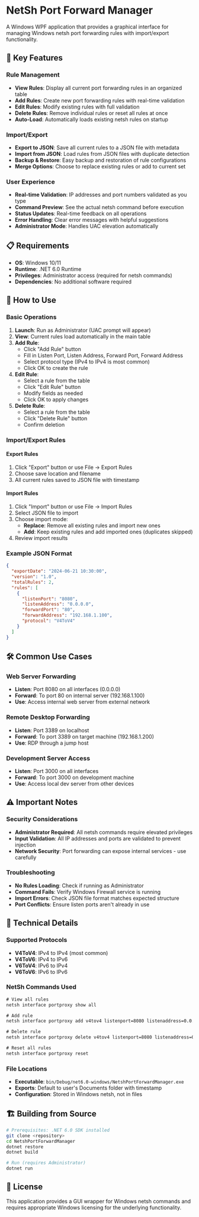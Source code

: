 # NetSh Port Forward Manager

A Windows WPF application that provides a graphical interface for managing Windows netsh port forwarding rules with import/export functionality.

## 🚀 Key Features

### Rule Management
- **View Rules**: Display all current port forwarding rules in an organized table
- **Add Rules**: Create new port forwarding rules with real-time validation
- **Edit Rules**: Modify existing rules with full validation
- **Delete Rules**: Remove individual rules or reset all rules at once
- **Auto-Load**: Automatically loads existing netsh rules on startup

### Import/Export
- **Export to JSON**: Save all current rules to a JSON file with metadata
- **Import from JSON**: Load rules from JSON files with duplicate detection
- **Backup & Restore**: Easy backup and restoration of rule configurations
- **Merge Options**: Choose to replace existing rules or add to current set

### User Experience
- **Real-time Validation**: IP addresses and port numbers validated as you type
- **Command Preview**: See the actual netsh command before execution
- **Status Updates**: Real-time feedback on all operations
- **Error Handling**: Clear error messages with helpful suggestions
- **Administrator Mode**: Handles UAC elevation automatically

## 📋 Requirements

- **OS**: Windows 10/11
- **Runtime**: .NET 6.0 Runtime
- **Privileges**: Administrator access (required for netsh commands)
- **Dependencies**: No additional software required

## 🎯 How to Use

### Basic Operations

1. **Launch**: Run as Administrator (UAC prompt will appear)
2. **View**: Current rules load automatically in the main table
3. **Add Rule**: 
   - Click "Add Rule" button
   - Fill in Listen Port, Listen Address, Forward Port, Forward Address
   - Select protocol type (IPv4 to IPv4 is most common)
   - Click OK to create the rule
4. **Edit Rule**: 
   - Select a rule from the table
   - Click "Edit Rule" button
   - Modify fields as needed
   - Click OK to apply changes
5. **Delete Rule**: 
   - Select a rule from the table
   - Click "Delete Rule" button
   - Confirm deletion

### Import/Export Rules

#### Export Rules
1. Click "Export" button or use File → Export Rules
2. Choose save location and filename
3. All current rules saved to JSON file with timestamp

#### Import Rules
1. Click "Import" button or use File → Import Rules
2. Select JSON file to import
3. Choose import mode:
   - **Replace**: Remove all existing rules and import new ones
   - **Add**: Keep existing rules and add imported ones (duplicates skipped)
4. Review import results

### Example JSON Format
```json
{
  "exportDate": "2024-06-21 10:30:00",
  "version": "1.0",
  "totalRules": 2,
  "rules": [
    {
      "listenPort": "8080",
      "listenAddress": "0.0.0.0",
      "forwardPort": "80", 
      "forwardAddress": "192.168.1.100",
      "protocol": "V4ToV4"
    }
  ]
}
```

## 🛠️ Common Use Cases

### Web Server Forwarding
- **Listen**: Port 8080 on all interfaces (0.0.0.0)
- **Forward**: To port 80 on internal server (192.168.1.100)
- **Use**: Access internal web server from external network

### Remote Desktop Forwarding  
- **Listen**: Port 3389 on localhost
- **Forward**: To port 3389 on target machine (192.168.1.200)
- **Use**: RDP through a jump host

### Development Server Access
- **Listen**: Port 3000 on all interfaces
- **Forward**: To port 3000 on development machine
- **Use**: Access local dev server from other devices

## ⚠️ Important Notes

### Security Considerations
- **Administrator Required**: All netsh commands require elevated privileges
- **Input Validation**: All IP addresses and ports are validated to prevent injection
- **Network Security**: Port forwarding can expose internal services - use carefully

### Troubleshooting
- **No Rules Loading**: Check if running as Administrator
- **Command Fails**: Verify Windows Firewall service is running
- **Import Errors**: Check JSON file format matches expected structure
- **Port Conflicts**: Ensure listen ports aren't already in use

## 🔧 Technical Details

### Supported Protocols
- **V4ToV4**: IPv4 to IPv4 (most common)
- **V4ToV6**: IPv4 to IPv6
- **V6ToV4**: IPv6 to IPv4  
- **V6ToV6**: IPv6 to IPv6

### NetSh Commands Used
```cmd
# View all rules
netsh interface portproxy show all

# Add rule
netsh interface portproxy add v4tov4 listenport=8080 listenaddress=0.0.0.0 connectport=80 connectaddress=192.168.1.100

# Delete rule  
netsh interface portproxy delete v4tov4 listenport=8080 listenaddress=0.0.0.0

# Reset all rules
netsh interface portproxy reset
```

### File Locations
- **Executable**: `bin/Debug/net6.0-windows/NetshPortForwardManager.exe`
- **Exports**: Default to user's Documents folder with timestamp
- **Configuration**: Stored in Windows netsh, not in files

## 🏗️ Building from Source

```bash
# Prerequisites: .NET 6.0 SDK installed
git clone <repository>
cd NetshPortForwardManager
dotnet restore
dotnet build

# Run (requires Administrator)
dotnet run
```

## 📄 License

This application provides a GUI wrapper for Windows netsh commands and requires appropriate Windows licensing for the underlying functionality.
